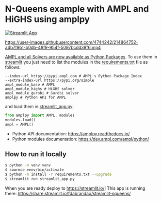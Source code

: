 # N-Queens example with AMPL and HiGHS using amplpy

[![Streamlit App](https://static.streamlit.io/badges/streamlit_badge_black_white.svg)](https://share.streamlit.io/fdabrandao/streamlit-nqueens/)

https://user-images.githubusercontent.com/4744242/214864752-a4b7f9b1-b0db-48f9-954f-5097bcdd38f6.mp4

[AMPL and all Solvers are now available as Python Packages](https://dev.ampl.com/ampl/python.html). To use them in [streamlit](https://streamlit.io/) you just need to list the modules in the [requirements.txt](requirements.txt) file as follows:
```
--index-url https://pypi.ampl.com # AMPL's Python Package Index
--extra-index-url https://pypi.org/simple
ampl_module_base # AMPL
ampl_module_highs # HiGHS solver
ampl_module_gurobi # Gurobi solver
amplpy # Python API for AMPL
```

and load them in [streamlit_app.py](streamlit_app.py):
```python
from amplpy import AMPL, modules
modules.load()
ampl = AMPL()
```

- Python API documentation: https://amplpy.readthedocs.io/
- Python modules documentation: https://dev.ampl.com/ampl/python/

## How to run it locally

```bash
$ python -m venv venv
$ sournce venv/bin/activate
$ python -m install -r requirements.txt --upgrade
$ streamlit run streamlit_app.py
```

When you are ready deploy to https://streamlit.io/! This app is running there: https://share.streamlit.io/fdabrandao/streamlit-nqueens/

